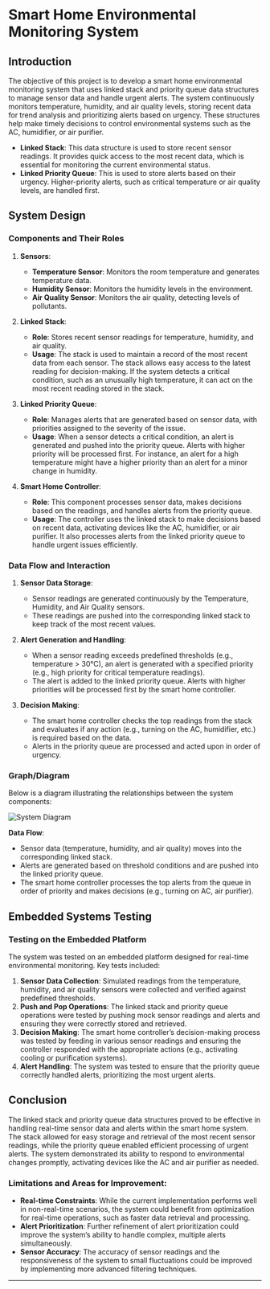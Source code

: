 # Smart Home Environmental Monitoring System

## Introduction

The objective of this project is to develop a smart home environmental monitoring system that uses linked stack and priority queue data structures to manage sensor data and handle urgent alerts. The system continuously monitors temperature, humidity, and air quality levels, storing recent data for trend analysis and prioritizing alerts based on urgency. These structures help make timely decisions to control environmental systems such as the AC, humidifier, or air purifier.

- **Linked Stack**: This data structure is used to store recent sensor readings. It provides quick access to the most recent data, which is essential for monitoring the current environmental status.
- **Linked Priority Queue**: This is used to store alerts based on their urgency. Higher-priority alerts, such as critical temperature or air quality levels, are handled first.

## System Design

### Components and Their Roles

1. **Sensors**:
   - **Temperature Sensor**: Monitors the room temperature and generates temperature data.
   - **Humidity Sensor**: Monitors the humidity levels in the environment.
   - **Air Quality Sensor**: Monitors the air quality, detecting levels of pollutants.

2. **Linked Stack**:
   - **Role**: Stores recent sensor readings for temperature, humidity, and air quality.
   - **Usage**: The stack is used to maintain a record of the most recent data from each sensor. The stack allows easy access to the latest reading for decision-making. If the system detects a critical condition, such as an unusually high temperature, it can act on the most recent reading stored in the stack.

3. **Linked Priority Queue**:
   - **Role**: Manages alerts that are generated based on sensor data, with priorities assigned to the severity of the issue.
   - **Usage**: When a sensor detects a critical condition, an alert is generated and pushed into the priority queue. Alerts with higher priority will be processed first. For instance, an alert for a high temperature might have a higher priority than an alert for a minor change in humidity.

4. **Smart Home Controller**:
   - **Role**: This component processes sensor data, makes decisions based on the readings, and handles alerts from the priority queue.
   - **Usage**: The controller uses the linked stack to make decisions based on recent data, activating devices like the AC, humidifier, or air purifier. It also processes alerts from the linked priority queue to handle urgent issues efficiently.

### Data Flow and Interaction

1. **Sensor Data Storage**: 
   - Sensor readings are generated continuously by the Temperature, Humidity, and Air Quality sensors.
   - These readings are pushed into the corresponding linked stack to keep track of the most recent values.

2. **Alert Generation and Handling**:
   - When a sensor reading exceeds predefined thresholds (e.g., temperature > 30°C), an alert is generated with a specified priority (e.g., high priority for critical temperature readings).
   - The alert is added to the linked priority queue. Alerts with higher priorities will be processed first by the smart home controller.

3. **Decision Making**:
   - The smart home controller checks the top readings from the stack and evaluates if any action (e.g., turning on the AC, humidifier, etc.) is required based on the data.
   - Alerts in the priority queue are processed and acted upon in order of urgency.

### Graph/Diagram

Below is a diagram illustrating the relationships between the system components:

![System Diagram](/Project_4/Screenshot%202024-11-19%20at%208.52.05 PM.png)

**Data Flow**:
- Sensor data (temperature, humidity, and air quality) moves into the corresponding linked stack.
- Alerts are generated based on threshold conditions and are pushed into the linked priority queue.
- The smart home controller processes the top alerts from the queue in order of priority and makes decisions (e.g., turning on AC, air purifier).

## Embedded Systems Testing

### Testing on the Embedded Platform

The system was tested on an embedded platform designed for real-time environmental monitoring. Key tests included:
1. **Sensor Data Collection**: Simulated readings from the temperature, humidity, and air quality sensors were collected and verified against predefined thresholds.
2. **Push and Pop Operations**: The linked stack and priority queue operations were tested by pushing mock sensor readings and alerts and ensuring they were correctly stored and retrieved.
3. **Decision Making**: The smart home controller’s decision-making process was tested by feeding in various sensor readings and ensuring the controller responded with the appropriate actions (e.g., activating cooling or purification systems).
4. **Alert Handling**: The system was tested to ensure that the priority queue correctly handled alerts, prioritizing the most urgent alerts.

## Conclusion

The linked stack and priority queue data structures proved to be effective in handling real-time sensor data and alerts within the smart home system. The stack allowed for easy storage and retrieval of the most recent sensor readings, while the priority queue enabled efficient processing of urgent alerts. The system demonstrated its ability to respond to environmental changes promptly, activating devices like the AC and air purifier as needed.

### Limitations and Areas for Improvement:
- **Real-time Constraints**: While the current implementation performs well in non-real-time scenarios, the system could benefit from optimization for real-time operations, such as faster data retrieval and processing.
- **Alert Prioritization**: Further refinement of alert prioritization could improve the system’s ability to handle complex, multiple alerts simultaneously.
- **Sensor Accuracy**: The accuracy of sensor readings and the responsiveness of the system to small fluctuations could be improved by implementing more advanced filtering techniques.

---

